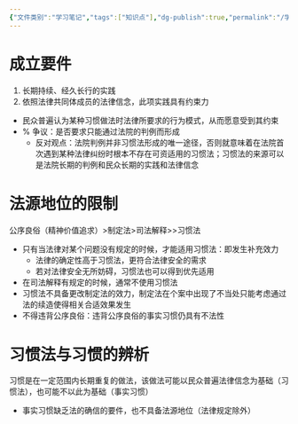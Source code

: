 ```yaml
---
{"文件类别":"学习笔记","tags":["知识点"],"dg-publish":true,"permalink":"/学习笔记studyup/知识点cheese/习惯法/","dgPassFrontmatter":true,"created":"2024-09-26T10:12:43.092+08:00","updated":"2024-09-26T10:24:44.509+08:00"}
---
```


# 成立要件
1. 长期持续、经久长行的实践
2. 依照法律共同体成员的法律信念，此项实践具有约束力
- 民众普遍认为某种习惯做法时法律所要求的行为模式，从而愿意受到其约束
- % 争议：是否要求只能通过法院的判例而形成
	- 反对观点：法院判例并非习惯法形成的唯一途径，否则就意味着在法院首次遇到某种法律纠纷时根本不存在可资适用的习惯法；习惯法的来源可以是法院长期的判例和民众长期的实践和法律信念
# 法源地位的限制
公序良俗（精神价值追求）>制定法>司法解释>>习惯法

- 只有当法律对某个问题没有规定的时候，才能适用习惯法：即发生补充效力
	- 法律的确定性高于习惯法，更符合法律安全的需求
	- 若对法律安全无所妨碍，习惯法也可以得到优先适用
- 在司法解释有规定的时候，通常不使用习惯法
- 习惯法不具备更改制定法的效力，制定法在个案中出现了不当处只能考虑通过法的续造使得相关合适效果发生
- 不得违背公序良俗：违背公序良俗的事实习惯仍具有不法性

# 习惯法与习惯的辨析
习惯是在一定范围内长期重复的做法，该做法可能以民众普遍法律信念为基础（习惯法），也可能不以此为基础（事实习惯）
- 事实习惯缺乏法的确信的要件，也不具备法源地位（法律规定除外）